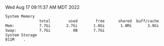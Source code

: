 Wed Aug 17 09:11:37 AM MDT 2022
```bash
System Memory
               total        used        free      shared  buff/cache   available
Mem:           7.7Gi       2.7Gi       1.0Gi       1.0Mi       3.9Gi       4.6Gi
Swap:          7.7Gi          0B       7.7Gi
System Storage
811M	.
```
```bash
